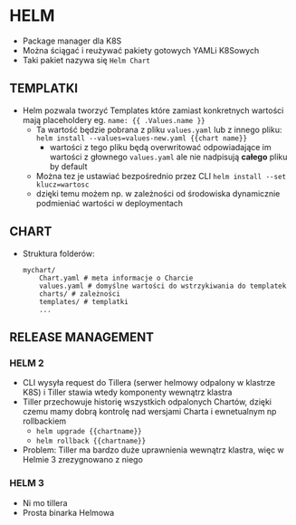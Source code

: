 # HELM

- Package manager dla K8S
-	Można ściągać i reużywać pakiety gotowych YAMLi K8Sowych 
- Taki pakiet nazywa się `Helm Chart`


## TEMPLATKI

- Helm pozwala tworzyć Templates które zamiast konkretnych wartości mają placeholdery eg.
	`name: {{ .Values.name }}`
	- Ta wartość będzie pobrana z pliku `values.yaml` lub z innego pliku:
		`helm install --values=values-new.yaml {{chart name}}`
		- wartości z tego pliku będą overwritować odpowiadające im wartości z głownego `values.yaml` ale nie nadpisują __całego__ pliku by default
	- Można tez je ustawiać bezpośrednio przez CLI
		`helm install --set klucz=wartosc`
	- dzięki temu możem np. w zależności od środowiska dynamicznie podmieniać wartości w deploymentach 

## CHART

- Struktura folderów: 
	```
	mychart/
		Chart.yaml # meta informacje o Charcie
		values.yaml # domyślne wartości do wstrzykiwania do templatek
		charts/ # zależności 
		templates/ # templatki
		...
	```

## RELEASE MANAGEMENT

### HELM 2

- CLI wysyła request do Tillera (serwer helmowy odpalony w klastrze K8S) i Tiller stawia wtedy komponenty wewnątrz klastra
- Tiller przechowuje historię wszystkich odpalonych Chartów, dzięki czemu mamy dobrą kontrolę nad wersjami Charta i ewnetualnym np rollbackiem
	- `helm upgrade {{chartname}}` 
	- `helm rollback {{chartname}}` 
- Problem: Tiller ma bardzo duże uprawnienia wewnątrz klastra, więc w Helmie 3 zrezygnowano z niego

### HELM 3
- Ni mo tillera
- Prosta binarka Helmowa
